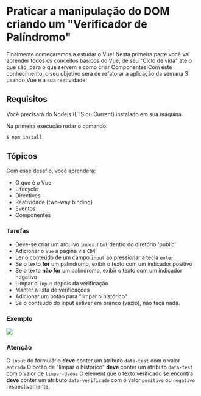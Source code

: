 # Praticar a manipulação do DOM criando um "Verificador de Palíndromo"

Finalmente começaremos a estudar o Vue! Nesta primeira parte você vai aprender todos os conceitos básicos do Vue, de seu "Ciclo de vida" até o que são, para o que servem e como criar Componentes!Com este conhecimento, o seu objetivo sera de refatorar a aplicação da semana 3 usando Vue e a sua reatividade!

## Requisitos

Você precisará do Nodejs (LTS ou Current) instalado em sua máquina.

Na primeira execução rodar o comando:

```bash
$ npm install
```

## Tópicos

Com esse desafio, você aprenderá:

- O que é o Vue
- Lifecycle
- Directives
- Reatividade (two-way binding)
- Eventos
- Componentes

### Tarefas

- Deve-se criar um arquivo `index.html` dentro do diretório 'public'
- Adicionar o `Vue` a página via `CDN`
- Ler o conteúdo de um campo `input` ao pressionar a tecla `enter`
- Se o texto __for__ um palíndromo, exibir o texto com um indicador positivo
- Se o texto __não for__ um palíndromo, exibir o texto com um indicador negativo
- Limpar o `input` depois da verificação
- Manter a lista de verificações
- Adicionar um botão para "limpar o histórico" 
- Se o conteúdo do input estiver em branco (vazio), não faça nada.

### Exemplo

![](https://codenation-challenges.s3-us-west-1.amazonaws.com/vue-0/l5gAaPL+-+Imgur.gif)

### Atenção

O `input` do formulário __deve__ conter um atributo `data-test` com o valor `entrada`
O botão de "limpar o histórico" __deve__ conter um atributo `data-test` com o valor de `limpar-dados`
O element que o texto verificado se encontra __deve__ conter um atributo `data-verificado` com o valor `positivo` ou `negativo` respectivamente.
